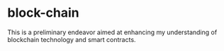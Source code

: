 # block-chain
This is a preliminary endeavor aimed at enhancing my understanding of blockchain technology and smart contracts.
